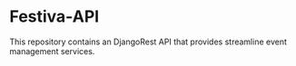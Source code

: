 # Festiva-API
This repository contains an DjangoRest API that provides streamline event management services.
